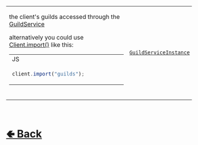 <table>
<tr><td>

the client's guilds accessed through the [GuildService](https://github.com/shysolocup/noscord.js/wiki/GuildService) 

alternatively you could use [Client.import()](https://github.com/shysolocup/noscord.js/wiki/Client.import()) like this:
<table>

<tr><td> JS </td></tr>
<tr><td>

```js
client.import("guilds");            
```


</tr></td>
</table>
<br>

</td><td> 

[`GuildServiceInstance`](https://github.com/shysolocup/noscord.js/wiki/GuildService)

</td><td>

- [src / Client / index.js](https://github.com/shysolocup/noscord.js/blob/main/src/Client/index.js)
- [src / Services / GuildService](https://github.com/shysolocup/noscord.js/tree/main/src/Services/GuildService)

</td></tr>

</table>

<br> <h1> [🢀 Back](https://github.com/shysolocup/noscord.js/wiki/Client-Elements) </h1>